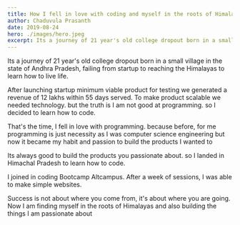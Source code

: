 ```yaml
---
title: How I fell in love with coding and myself in the roots of Himalays
author: Chaduvula Prasanth
date: 2019-08-24
hero: ./images/hero.jpeg
excerpt: Its a journey of 21 year's old college dropout born in a small village in the state of Andhra Pradesh,  failing from startup to reaching the Himalayas to learn how to live life. 
---
```


Its a journey of 21 year's old college dropout born in a small village in the state of Andhra Pradesh, failing from startup to reaching the Himalayas to learn how to live life. 


After launching startup minimum viable product for testing we generated a revenue of 12 lakhs within 55 days served. To make product scalable we needed technology. but the truth is I am not good at programming. so I decided to learn how to code.


That's the time, I fell in love with programming. because before, for me programming is just necessity as I was computer science engineering but now it became my habit and passion to build the products I wanted to 

Its always good to build the products you passionate about. so I landed in Himachal Pradesh to learn how to code.


I joined in coding Bootcamp Altcampus. After a week of sessions, I was able to make simple websites.


Success is not about where you come from, it's about where you are going.
Now I am finding myself in the roots of Himalayas and also building the things I am passionate about

